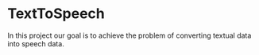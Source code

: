 # TextToSpeech
In this project our goal is to achieve the problem of converting textual data into speech data.
